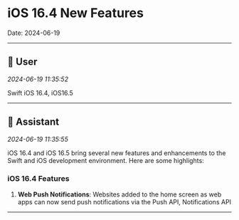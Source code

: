 # iOS 16.4 New Features

Date: 2024-06-19

---

## 👤 User
*2024-06-19 11:35:52*

Swift iOS 16.4, iOS16.5

---

## 🤖 Assistant
*2024-06-19 11:35:55*

iOS 16.4 and iOS 16.5 bring several new features and enhancements to the Swift and iOS development environment. Here are some highlights:

### iOS 16.4 Features
1. **Web Push Notifications**: Websites added to the home screen as web apps can now send push notifications via the Push API, Notifications API

---
